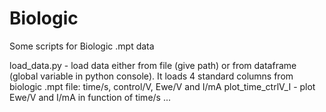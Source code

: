 # Biologic
Some scripts for Biologic .mpt data

load_data.py - load data either from file (give path) or from dataframe (global variable in python console). It loads 4 standard columns from biologic .mpt file: time/s, control/V, Ewe/V and I/mA 
plot_time_ctrlV_I - plot Ewe/V and I/mA in function of time/s
...

